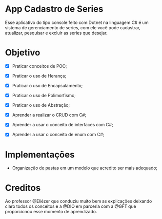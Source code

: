 # App Cadastro de Series

Esse aplicativo do tipo console feito com Dotnet na linguagem C# é um sistema de gerenciamento de series, com ele você pode cadastrar, atualizar, pesquisar e excluir as series que desejar.

# Objetivo

- [x] Praticar conceitos de POO;

- [x] Praticar o uso de Herança;

- [x] Praticar o uso de Encapsulamento;

- [x] Praticar o uso de Polimorfismo;

- [x] Praticar o uso de Abstração;

- [x] Aprender a realizar o CRUD com C#;

- [x] Aprender a usar o conceito de interfaces com C#;

- [x] Aprender a usar o conceito de enum com C#;

# Implementações

 - Organização de pastas em um modelo que acredito ser mais adequado;

# Creditos

Ao professor @Eliézer que conduziu muito bem as explicações deixando claro todos os conceitos e a @DIO em parceria com a @GFT que proporcionou esse momento de aprendizado.